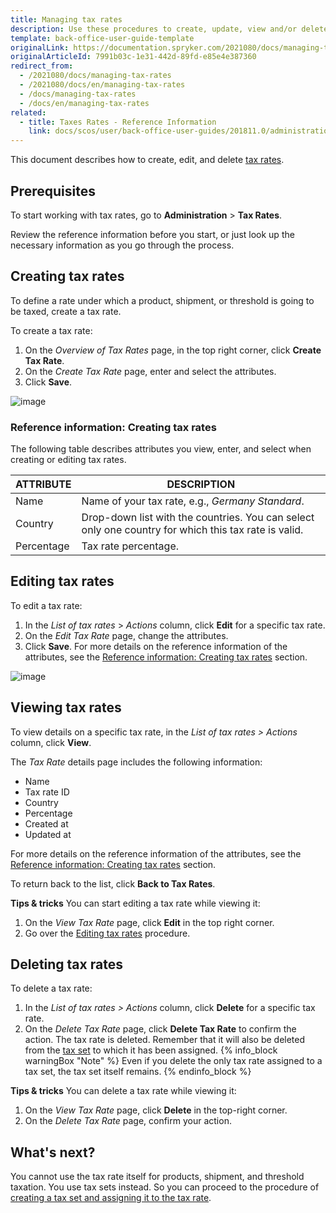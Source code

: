 ```yaml
---
title: Managing tax rates
description: Use these procedures to create, update, view and/or delete tax rates and tax sets in the Back Office.
template: back-office-user-guide-template
originalLink: https://documentation.spryker.com/2021080/docs/managing-tax-rates
originalArticleId: 7991b03c-1e31-442d-89fd-e85e4e387360
redirect_from:
  - /2021080/docs/managing-tax-rates
  - /2021080/docs/en/managing-tax-rates
  - /docs/managing-tax-rates
  - /docs/en/managing-tax-rates
related:
  - title: Taxes Rates - Reference Information
    link: docs/scos/user/back-office-user-guides/201811.0/administration/tax-rates/references/tax-rates-reference-information.html
---
```


This document describes how to create, edit, and delete [tax rates](/docs/scos/user/features/{{page.version}}/tax-feature-overview.html).

## Prerequisites

To start working with tax rates, go to **Administration** > **Tax Rates**.

Review the reference information before you start, or just look up the necessary information as you go through the process.

## Creating tax rates

To define a rate under which a product, shipment, or threshold is going to be taxed, create a tax rate. 

To create a tax rate:

1. On the *Overview of Tax Rates* page, in the top right corner, click **Create Tax Rate**.
2. On the *Create Tax Rate* page, enter and select the attributes.
3. Click **Save**.

![image](https://spryker.s3.eu-central-1.amazonaws.com/docs/User+Guides/Back+Office+User+Guides/Taxes/Managing+Tax+Rates/create-tax-rate.png)

### Reference information: Creating tax rates

The following table describes attributes you view, enter, and select when creating or editing tax rates.

| ATTRIBUTE |DESCRIPTION  |
| --- | --- |
| Name | Name of your tax rate, e.g., _Germany Standard_. |
| Country | Drop-down list with the countries. You can select only one country for which this tax rate is valid.|
| Percentage | Tax rate percentage. |

## Editing tax rates

To edit a tax rate:

1. In the *List of tax rates* > *Actions* column, click **Edit** for a specific tax rate.
2. On the *Edit Tax Rate* page, change the attributes.
3. Click **Save**. For more details on the reference information of the attributes, see the [Reference information: Creating tax rates](#reference-information-creating-tax-rates) section.

![image](https://spryker.s3.eu-central-1.amazonaws.com/docs/User+Guides/Back+Office+User+Guides/Taxes/Managing+Tax+Rates/editing-tax-rate.png)

## Viewing tax rates

To view details on a specific tax rate,  in the *List of tax rates > Actions* column, click **View**.

The *Tax Rate* details page includes the following information:
* Name
* Tax rate ID
* Country	
* Percentage
* Created at
* Updated at

For more details on the reference information of the attributes, see the [Reference information: Creating tax rates](#reference-information-creating-tax-rates) section.

To return back to the list, click **Back to Tax Rates**.

**Tips & tricks**
You can start editing a tax rate while viewing it:
1. On the *View Tax Rate* page, click **Edit** in the top right corner.
2. Go over the [Editing tax rates](#editing-tax-rates) procedure.

## Deleting tax rates

To delete a tax rate:

1. In the *List of tax rates > Actions* column, click **Delete** for a specific tax rate.
2. On the *Delete Tax Rate* page, click **Delete Tax Rate** to confirm the action.
The tax rate is deleted. Remember that it will also be deleted from the [tax set](/docs/scos/user/back-office-user-guides/{{page.version}}/administration/tax-sets/managing-tax-sets.html) to which it has been assigned. 
{% info_block warningBox "Note" %}
Even if you delete the only tax rate assigned to a tax set, the tax set itself remains.
{% endinfo_block %}

**Tips & tricks**
You can delete a tax rate while viewing it:
1. On the *View Tax Rate* page, click **Delete** in the top-right corner.
2. On the *Delete Tax Rate* page, confirm your action.

## What's next?

You cannot use the tax rate itself for products, shipment, and threshold taxation. You use tax sets instead. 
So you can proceed to the procedure of [creating a tax set and assigning it to the tax rate](/docs/scos/user/back-office-user-guides/{{page.version}}/administration/tax-sets/managing-tax-sets.html). 




